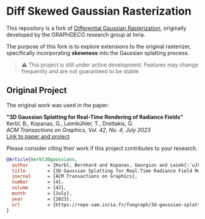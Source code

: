 # Diff Skewed Gaussian Rasterization

This repository is a fork of [Differential Gaussian Rasterization](https://github.com/graphdeco-inria/diff-gaussian-rasterization), originally developed by the GRAPHDECO research group at Inria.

The purpose of this fork is to explore extensions to the original rasterizer, specifically incorporating **skewness** into the Gaussian splatting process.

> ⚠️ This project is still under active development. Features may change frequently and are not guaranteed to be stable.

## Original Project

The original work was used in the paper:

**"3D Gaussian Splatting for Real-Time Rendering of Radiance Fields"**  
Kerbl, B., Kopanas, G., Leimkühler, T., Drettakis, G.  
*ACM Transactions on Graphics, Vol. 42, No. 4, July 2023*  
[Link to paper and project](https://repo-sam.inria.fr/fungraph/3d-gaussian-splatting/)

Please consider citing their work if this project contributes to your research.

```bibtex
@Article{kerbl3Dgaussians,
  author       = {Kerbl, Bernhard and Kopanas, Georgios and Leimk{\"u}hler, Thomas and Drettakis, George},
  title        = {3D Gaussian Splatting for Real-Time Radiance Field Rendering},
  journal      = {ACM Transactions on Graphics},
  number       = {4},
  volume       = {42},
  month        = {July},
  year         = {2023},
  url          = {https://repo-sam.inria.fr/fungraph/3d-gaussian-splatting/}
}
```